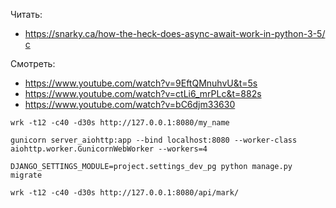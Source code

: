 Читать:
- https://snarky.ca/how-the-heck-does-async-await-work-in-python-3-5/с

Смотреть: 
- https://www.youtube.com/watch?v=9EftQMnuhvU&t=5s
- https://www.youtube.com/watch?v=ctLi6_mrPLc&t=882s
- https://www.youtube.com/watch?v=bC6djm33630

```
wrk -t12 -c40 -d30s http://127.0.0.1:8080/my_name
```

```
gunicorn server_aiohttp:app --bind localhost:8080 --worker-class aiohttp.worker.GunicornWebWorker --workers=4
```

```
DJANGO_SETTINGS_MODULE=project.settings_dev_pg python manage.py migrate
```


```
wrk -t12 -c40 -d30s http://127.0.0.1:8080/api/mark/
```